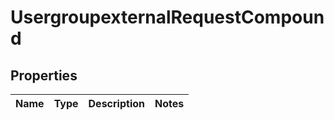 
# UsergroupexternalRequestCompound

## Properties
| Name | Type | Description | Notes |
| ------------ | ------------- | ------------- | ------------- |



